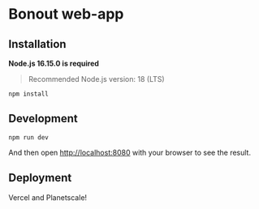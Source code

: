 # Bonout web-app

## Installation

**Node.js 16.15.0 is required**

> Recommended Node.js version: 18 (LTS)

```sh-session
npm install
```

## Development

```sh-session
npm run dev
```

And then open [http://localhost:8080](http://localhost:8080) with your browser to see the result.

## Deployment

Vercel and Planetscale!
